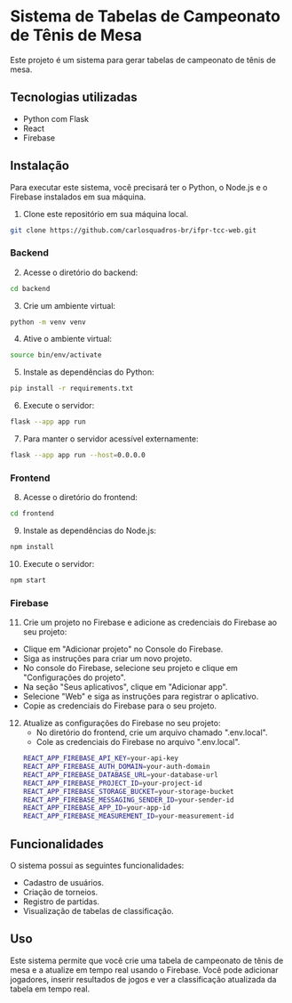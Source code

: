 # Sistema de Tabelas de Campeonato de Tênis de Mesa
Este projeto é um sistema para gerar tabelas de campeonato de tênis de mesa.

## Tecnologias utilizadas
  - Python com Flask
  - React
  - Firebase

## Instalação
Para executar este sistema, você precisará ter o Python, o Node.js e o Firebase instalados em sua máquina.

1. Clone este repositório em sua máquina local.
```bash
git clone https://github.com/carlosquadros-br/ifpr-tcc-web.git
```

### Backend
2. Acesse o diretório do backend:
```bash
cd backend
```

3. Crie um ambiente virtual:
```bash
python -m venv venv
```

4. Ative o ambiente virtual:
```bash
source bin/env/activate
```

5. Instale as dependências do Python:
```bash
pip install -r requirements.txt
```

6. Execute o servidor:
```bash
flask --app app run
```

7. Para manter o servidor acessível externamente:
```bash
flask --app app run --host=0.0.0.0
```

### Frontend
8. Acesse o diretório do frontend:
```bash
cd frontend
```

9. Instale as dependências do Node.js:
```bash
npm install
```

10. Execute o servidor:
```bash
npm start
```

### Firebase
11. Crie um projeto no Firebase e adicione as credenciais do Firebase ao seu projeto:
  - Clique em "Adicionar projeto" no Console do Firebase.
  - Siga as instruções para criar um novo projeto.
  - No console do Firebase, selecione seu projeto e clique em "Configurações do projeto".
  - Na seção "Seus aplicativos", clique em "Adicionar app".
  - Selecione "Web" e siga as instruções para registrar o aplicativo.
  - Copie as credenciais do Firebase para o seu projeto.

12. Atualize as configurações do Firebase no seu projeto:
    - No diretório do frontend, crie um arquivo chamado ".env.local".
    - Cole as credenciais do Firebase no arquivo ".env.local".
    ```bash
    REACT_APP_FIREBASE_API_KEY=your-api-key
    REACT_APP_FIREBASE_AUTH_DOMAIN=your-auth-domain
    REACT_APP_FIREBASE_DATABASE_URL=your-database-url
    REACT_APP_FIREBASE_PROJECT_ID=your-project-id
    REACT_APP_FIREBASE_STORAGE_BUCKET=your-storage-bucket
    REACT_APP_FIREBASE_MESSAGING_SENDER_ID=your-sender-id
    REACT_APP_FIREBASE_APP_ID=your-app-id
    REACT_APP_FIREBASE_MEASUREMENT_ID=your-measurement-id
    ```

## Funcionalidades
O sistema possui as seguintes funcionalidades:
  - Cadastro de usuários.
  - Criação de torneios.
  - Registro de partidas.
  - Visualização de tabelas de classificação.

## Uso
Este sistema permite que você crie uma tabela de campeonato de tênis de mesa e a atualize em tempo real usando o Firebase. Você pode adicionar jogadores, inserir resultados de jogos e ver a classificação atualizada da tabela em tempo real.